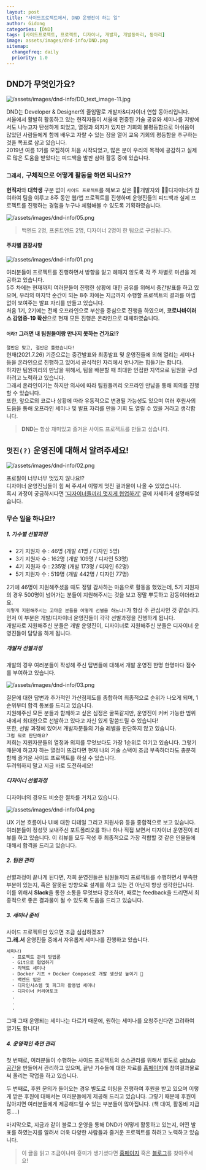 ```yaml
---
layout: post
title: "사이드프로젝트에서, DND 운영진이 하는 일"
author: Gidong
categories: [DND]
tags: [사이드프로젝트, 프로젝트, 디자이너, 개발자, 개발동아리, 동아리]
image: assets/images/dnd-info/DND.png
sitemap:
  changefreq: daily
  priority: 1.0
---
```


## DND가 무엇인가요?

![/assets/images/dnd-info/DD_text_image-11.jpg](/assets/images/dnd-info/DD_text_image-11.jpg)

DND는 Developer & Designer의 줄임말로 개발자&디자이너 연합 동아리입니다.  
서울에서 활발히 활동하고 있는 현직자들이 서울에 편중된 기술 공유와 세미나를 지방에서도 나누고자 탄생하게 되었고, 열정과 의지가 있지만 기회의 불평등함으로 아쉬움이 많았던 사람들에게 함께 배우고 자랄 수 있는 장을 열어 교육 기회의 평등함을 추구하는 것을 목표로 삼고 있습니다.  
2019년 여름 1기를 모집하여 처음 시작되었고, 많은 분이 우리의 목적에 공감하고 실제로 많은 도움을 받았다는 피드백을 발판 삼아 활동 중에 있습니다.

### `그래서,` 구체적으로 어떻게 활동을 하면 되나요??

**현직자**와 **대학생** 구분 없이 `사이드 프로젝트`를 해보고 싶은 👩‍💻개발자와 👩‍🎨디자이너가 참여하여 팀을 이루고 8주 동안 웹/앱 프로젝트를 진행하며 운영진들의 피드백과 실제 프로젝트를 진행하는 경험을 누구나 체험해볼 수 있도록 기획하였습니다.

![/assets/images/dnd-info/05.png](/assets/images/dnd-info/05.png)

> 백엔드 2명, 프론트엔드 2명, 디자이너 2명이 한 팀으로 구성됩니다.

#### 주차별 권장사항

![/assets/images/dnd-info/01.png](/assets/images/dnd-info/01.png)

여러분들이 프로젝트를 진행하면서 방향을 잃고 헤매지 않도록 각 주 차별로 미션을 제공하고 있습니다.  
5주 차에는 현재까지 여러분들이 진행한 상황에 대한 공유를 위해서 중간발표를 하고 있으며, 우리의 마지막 순간이 되는 8주 차에는 지금까지 수행할 프로젝트의 결과를 아낌없이 보여주는 발표 자리를 만들고 있습니다.  
처음 1기, 2기에는 전체 오프라인으로 부산을 중심으로 진행을 하였으며, **코로나바이러스 감염증-19 확산**으로 현재 모든 진행은 온라인으로 대체하였습니다.

#### `어라?` 그러면 내 팀원들이랑 만나지 못하는 건가요!?

`절반은 맞고, 절반은 틀렸습니다!`  
현재(2021.7.26) 기준으로는 중간발표와 최종발표 및 운영진들에 의해 열리는 세미나 등을 온라인으로 진행하고 있어서 공식적인 자리에서 만나기는 힘들기는 합니다.  
하지만 팀원끼리의 만남을 위해서, 팀을 배분할 때 최대한 인접한 지역으로 팀원을 구성하려고 노력하고 있습니다.  
그래서 온라인이기는 하지만 의사에 따라 팀원들끼리 오프라인 만남을 통해 회의를 진행할 수 있습니다.  
또한, 앞으로의 코로나 상황에 따라 유동적으로 변경될 가능성도 있으며 여러 후원사의 도움을 통해 오프라인 세미나 및 발표 자리를 만들 기회 도 열릴 수 있을 거라고 생각합니다.

> **DND**는 항상 재미있고 즐거운 사이드 프로젝트를 만들고 싶습니다.

## `멋진(?)` 운영진에 대해서 알려주세요!

![/assets/images/dnd-info/02.png](/assets/images/dnd-info/02.png)

프로필이 너무너무 멋있지 않나요!?  
디자이너 운영진님들이 힘 써 주셔서 이렇게 멋진 결과물이 나올 수 있었습니다.  
혹시 과정이 궁금하시다면 ['디자이너들끼리 멋지게 협업하기'](https://dndacademy.github.io/dnd-design/) 글에 자세하게 설명해두었습니다.

### 무슨 일을 하나요!?

##### 1. 기수별 선발과정

- 2기 지원자 수 : 46명 (개발 41명 / 디자인 5명)
- 3기 지원자 수 : 162명 (개발 109명 / 디자인 53명)
- 4기 지원자 수 : 235명 (개발 173명 / 디자인 62명)
- 5기 지원자 수 : 519명 (개발 442명 / 디자인 77명)

2기에 46명이 지원해주셨을 때도 정말 감사하는 마음으로 활동을 했었는데, 5기 지원자의 경우 500명이 넘어가는 분들이 지원해주시는 것을 보고 정말 뿌듯하고 감동이더라고요.  
`이렇게 지원해주시는 고마운 분들을 어떻게 선별을 하느냐!`가 항상 주 관심사인 것 같습니다.  
먼저 이 부분은 개발/디자이너 운영진들이 각각 선별과정을 진행하게 됩니다.  
개발자로 지원해주신 분들은 개발 운영진이, 디자이너로 지원해주신 분들은 디자이너 운영진들이 담당을 하게 됩니다.

##### 개발자 선별과정

개발의 경우 여러분들이 작성해 주신 답변들에 대해서 개발 운영진 한명 한명마다 점수를 부여하고 있습니다.

![/assets/images/dnd-info/03.png](/assets/images/dnd-info/03.png)

질문에 대한 답변과 추가적인 가산점제도를 종합하여 최종적으로 순위가 나오게 되며, 1순위부터 합격 통보를 드리고 있습니다.  
지원해주신 모든 분들과 함께하고 싶은 심정은 굴뚝같지만, 운영진이 커버 가능한 범위 내에서 최대한으로 선발하고 있다고 자신 있게 말씀드릴 수 있습니다!  
또한, 선발 과정에 있어서 개발자분들의 기술 레벨을 판단하지 않고 있습니다.  
`그럼 뭐로 판단해요?`  
저희는 지원자분들의 열정과 의지를 무엇보다도 가장 1순위로 여기고 있습니다. 그렇기 때문에 하고자 하는 열정이 뜨겁다면 현재 나의 기술 스택이 조금 부족하더라도 충분히 함께 즐거운 사이드 프로젝트를 하실 수 있습니다.  
두려워하지 말고 지금 바로 도전하세요!

##### 디자이너 선별과정

디자이너의 경우도 비슷한 절차를 거치고 있습니다.

![/assets/images/dnd-info/04.png](/assets/images/dnd-info/04.png)

UX 기본 흐름이나 UI에 대한 디테일 그리고 지원사유 등을 종합적으로 보고 있습니다.  
여러분들이 정성껏 보내주신 포트폴리오를 하나 하나 직접 보면서 디자이너 운영진이 리뷰를 하고 있습니다. 이 리뷰를 모두 작성 후 최종적으로 가장 적합할 것 같은 인물들에 대해서 합격을 드리고 있습니다.

##### 2. 팀원 관리

선별과정이 끝나게 된다면, 저희 운영진들은 팀원들끼리 프로젝트를 수행하면서 부족한 부분이 있는지, 혹은 잘못된 방향으로 설계를 하고 있는 건 아닌지 항상 생각한답니다.  
이를 위해서 **Slack**을 통한 소통을 무엇보다 강조하며, 때로는 feedback을 드리면서 최종적으로 좋은 결과물이 될 수 있도록 도움을 드리고 있습니다.

##### 3. 세미나 준비

사이드 프로젝트만 있으면 조금 심심하겠죠?  
**그.래.서** 운영진들 중에서 자유롭게 세미나를 진행하고 있습니다.

```txt
세미나)
  - 프로젝트 관리 방법론
  - Git으로 협업하기
  - 리액트 세미나
  - Docker 기초 + Docker Compose로 개발 생산성 높이기 🐳
  - 백엔드 입문
  - 디자인시스템 및 피그마 활용법 세미나
  - 디자이너 커리어토크
  .
  .
  .
```

그때 그때 운영되는 세미나는 다르기 때문에, 원하는 세미나를 요청주신다면 고려하여 열기도 합니다!

##### 4. 운영적인 측면 관리

첫 번째로, 여러분들이 수행하는 사이드 프로젝트의 소스관리를 위해서 별도로 [github 공간](https://github.com/dnd-side-project)을 만들어서 관리하고 있으며, 끝난 기수들에 대한 자료를 [홈페이지](https://dnd.ac/project)에 참여결과물로써 올리는 작업을 하고 있습니다.

두 번째로, 후원 문의가 들어오는 경우 별도로 미팅을 진행하여 후원을 받고 있으며 이렇게 받은 후원에 대해서는 여러분들에게 제공해 드리고 있습니다. 그렇기 때문에 후원이 많아지면 여러분들에게 제공해드릴 수 있는 부분들이 많아집니다. (책 대여, 활동비 지급 등….)

마지막으로, 지금과 같이 블로그 운영을 통해 DND가 어떻게 활동하고 있는지, 어떤 발표를 하였는지를 알려서 더욱 다양한 사람들과 즐거운 프로젝트를 하려고 노력하고 있습니다.

> 이 글을 읽고 조금이나마 흥미가 생기셨다면 [홈페이지](https://dnd.ac/) 혹은 [블로그](https://dndacademy.github.io)를 찾아주세요!
